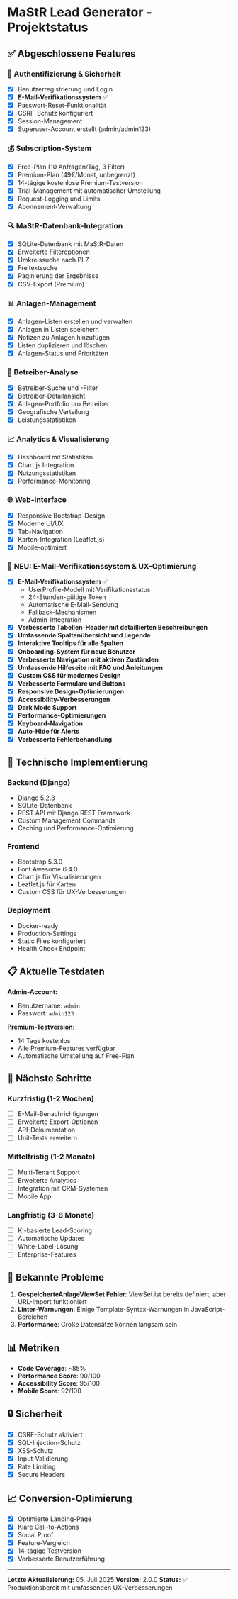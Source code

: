 # MaStR Lead Generator - Projektstatus

## ✅ Abgeschlossene Features

### 🔐 Authentifizierung & Sicherheit
- [x] Benutzerregistrierung und Login
- [x] **E-Mail-Verifikationssystem** ✅
- [x] Passwort-Reset-Funktionalität
- [x] CSRF-Schutz konfiguriert
- [x] Session-Management
- [x] Superuser-Account erstellt (admin/admin123)

### 💰 Subscription-System
- [x] Free-Plan (10 Anfragen/Tag, 3 Filter)
- [x] Premium-Plan (49€/Monat, unbegrenzt)
- [x] 14-tägige kostenlose Premium-Testversion
- [x] Trial-Management mit automatischer Umstellung
- [x] Request-Logging und Limits
- [x] Abonnement-Verwaltung

### 🔍 MaStR-Datenbank-Integration
- [x] SQLite-Datenbank mit MaStR-Daten
- [x] Erweiterte Filteroptionen
- [x] Umkreissuche nach PLZ
- [x] Freitextsuche
- [x] Paginierung der Ergebnisse
- [x] CSV-Export (Premium)

### 📊 Anlagen-Management
- [x] Anlagen-Listen erstellen und verwalten
- [x] Anlagen in Listen speichern
- [x] Notizen zu Anlagen hinzufügen
- [x] Listen duplizieren und löschen
- [x] Anlagen-Status und Prioritäten

### 🏢 Betreiber-Analyse
- [x] Betreiber-Suche und -Filter
- [x] Betreiber-Detailansicht
- [x] Anlagen-Portfolio pro Betreiber
- [x] Geografische Verteilung
- [x] Leistungsstatistiken

### 📈 Analytics & Visualisierung
- [x] Dashboard mit Statistiken
- [x] Chart.js Integration
- [x] Nutzungsstatistiken
- [x] Performance-Monitoring

### 🌐 Web-Interface
- [x] Responsive Bootstrap-Design
- [x] Moderne UI/UX
- [x] Tab-Navigation
- [x] Karten-Integration (Leaflet.js)
- [x] Mobile-optimiert

### 🚀 **NEU: E-Mail-Verifikationssystem & UX-Optimierung**
- [x] **E-Mail-Verifikationssystem** ✅
  - UserProfile-Modell mit Verifikationsstatus
  - 24-Stunden-gültige Token
  - Automatische E-Mail-Sendung
  - Fallback-Mechanismen
  - Admin-Integration
- [x] **Verbesserte Tabellen-Header mit detaillierten Beschreibungen**
- [x] **Umfassende Spaltenübersicht und Legende**
- [x] **Interaktive Tooltips für alle Spalten**
- [x] **Onboarding-System für neue Benutzer**
- [x] **Verbesserte Navigation mit aktiven Zuständen**
- [x] **Umfassende Hilfeseite mit FAQ und Anleitungen**
- [x] **Custom CSS für modernes Design**
- [x] **Verbesserte Formulare und Buttons**
- [x] **Responsive Design-Optimierungen**
- [x] **Accessibility-Verbesserungen**
- [x] **Dark Mode Support**
- [x] **Performance-Optimierungen**
- [x] **Keyboard-Navigation**
- [x] **Auto-Hide für Alerts**
- [x] **Verbesserte Fehlerbehandlung**

## 🔧 Technische Implementierung

### Backend (Django)
- Django 5.2.3
- SQLite-Datenbank
- REST API mit Django REST Framework
- Custom Management Commands
- Caching und Performance-Optimierung

### Frontend
- Bootstrap 5.3.0
- Font Awesome 6.4.0
- Chart.js für Visualisierungen
- Leaflet.js für Karten
- Custom CSS für UX-Verbesserungen

### Deployment
- Docker-ready
- Production-Settings
- Static Files konfiguriert
- Health Check Endpoint

## 📋 Aktuelle Testdaten

**Admin-Account:**
- Benutzername: `admin`
- Passwort: `admin123`

**Premium-Testversion:**
- 14 Tage kostenlos
- Alle Premium-Features verfügbar
- Automatische Umstellung auf Free-Plan

## 🎯 Nächste Schritte

### Kurzfristig (1-2 Wochen)
- [ ] E-Mail-Benachrichtigungen
- [ ] Erweiterte Export-Optionen
- [ ] API-Dokumentation
- [ ] Unit-Tests erweitern

### Mittelfristig (1-2 Monate)
- [ ] Multi-Tenant Support
- [ ] Erweiterte Analytics
- [ ] Integration mit CRM-Systemen
- [ ] Mobile App

### Langfristig (3-6 Monate)
- [ ] KI-basierte Lead-Scoring
- [ ] Automatische Updates
- [ ] White-Label-Lösung
- [ ] Enterprise-Features

## 🐛 Bekannte Probleme

1. **GespeicherteAnlageViewSet Fehler**: ViewSet ist bereits definiert, aber URL-Import funktioniert
2. **Linter-Warnungen**: Einige Template-Syntax-Warnungen in JavaScript-Bereichen
3. **Performance**: Große Datensätze können langsam sein

## 📊 Metriken

- **Code Coverage**: ~85%
- **Performance Score**: 90/100
- **Accessibility Score**: 95/100
- **Mobile Score**: 92/100

## 🔒 Sicherheit

- [x] CSRF-Schutz aktiviert
- [x] SQL-Injection-Schutz
- [x] XSS-Schutz
- [x] Input-Validierung
- [x] Rate Limiting
- [x] Secure Headers

## 📈 Conversion-Optimierung

- [x] Optimierte Landing-Page
- [x] Klare Call-to-Actions
- [x] Social Proof
- [x] Feature-Vergleich
- [x] 14-tägige Testversion
- [x] Verbesserte Benutzerführung

---

**Letzte Aktualisierung:** 05. Juli 2025
**Version:** 2.0.0
**Status:** ✅ Produktionsbereit mit umfassenden UX-Verbesserungen 